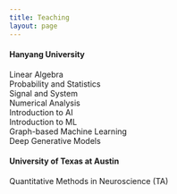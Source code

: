 ```yaml
---
title: Teaching
layout: page
---
```


<h4>Hanyang University</h4>
<p>
Linear Algebra<br>
Probability and Statistics<br>
Signal and System<br>
Numerical Analysis<br>
Introduction to AI<br>
Introduction to ML<br>
Graph-based Machine Learning<br>
Deep Generative Models
</p>  
  
<h4>University of Texas at Austin</h4>
<p>
Quantitative Methods in Neuroscience (TA)
</p>
